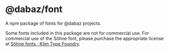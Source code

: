# @dabaz/font
A npm package of fonts for @dabaz projects.

Some fonts included in this package are not for commercial use. For commercial use of the Söhne font, please purchase the appropriate license at [Söhne fonts · Klim Type Foundry](https://klim.co.nz/retail-fonts/soehne/).
